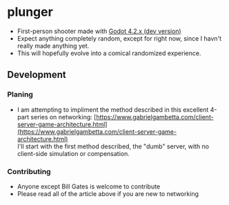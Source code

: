 # plunger
* First-person shooter made with [Godot 4.2.x (dev version)](https://godotengine.org/download/)
* Expect anything completely random, except for right now, since I havn't really made anything yet.
* This will hopefully evolve into a comical randomized experience.

## Development
### Planing
* I am attempting to impliment the method described in this excellent 4-part series on networking: [https://www.gabrielgambetta.com/client-server-game-architecture.html](https://www.gabrielgambetta.com/client-server-game-architecture.html)<br>I'll start with the first method described, the "dumb" server, with no client-side simulation or compensation.
### Contributing
* Anyone except Bill Gates is welcome to contribute
* Please read all of the article above if you are new to networking
